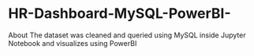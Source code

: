 # HR-Dashboard-MySQL-PowerBI-
About The dataset was cleaned and queried using MySQL inside Jupyter Notebook and visualizes using PowerBI
